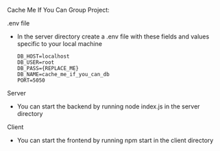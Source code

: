Cache Me If You Can Group Project:

.env file

- In the server directory create a .env file with these fields and values
  specific to your local machine
  ```
  DB_HOST=localhost
  DB_USER=root
  DB_PASS={REPLACE_ME}
  DB_NAME=cache_me_if_you_can_db
  PORT=5050
  ```
Server

- You can start the backend by running node index.js in the server directory

Client

- You can start the frontend by running npm start in the client directory
